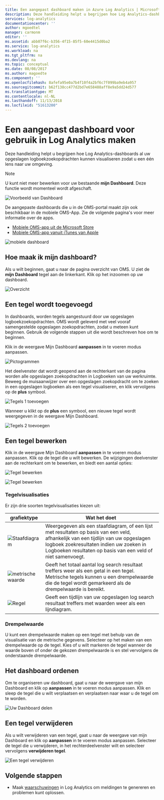 ```yaml
---
title: Een aangepast dashboard maken in Azure Log Analytics | Microsoft Docs
description: Deze handleiding helpt u begrijpen hoe Log Analytics-dashboards al uw opgeslagen logboekzoekopdrachten kunnen visualiseren zodat u een één lens naar uw omgeving.
services: log-analytics
documentationcenter: ''
author: mgoedtel
manager: carmonm
editor: ''
ms.assetid: abb07f6c-b356-4f15-85f5-60e4415d0ba2
ms.service: log-analytics
ms.workload: na
ms.tgt_pltfrm: na
ms.devlang: na
ms.topic: conceptual
ms.date: 08/08/2017
ms.author: magoedte
ms.component: ''
ms.openlocfilehash: 8afefa95e0a7b4f10f4a2bf6c7f099ba9eb4a957
ms.sourcegitcommit: b62f138cc477d2bd7e658488aff8e9a5dd24d577
ms.translationtype: MT
ms.contentlocale: nl-NL
ms.lasthandoff: 11/13/2018
ms.locfileid: "51613200"
---
```

# <a name="create-a-custom-dashboard-for-use-in-log-analytics"></a>Een aangepast dashboard voor gebruik in Log Analytics maken

Deze handleiding helpt u begrijpen hoe Log Analytics-dashboards al uw opgeslagen logboekzoekopdrachten kunnen visualiseren zodat u een één lens naar uw omgeving.

>[!NOTE]
> U kunt niet meer bewerken voor uw bestaande **mijn Dashboard**. Deze functie wordt momenteel wordt afgeschaft.

![Voorbeeld van Dashboard](./media/log-analytics-dashboards/oms-dashboards-example-dash.png)

De aangepaste dashboards die u in de OMS-portal maakt zijn ook beschikbaar in de mobiele OMS-App. Zie de volgende pagina's voor meer informatie over de apps.

* [Mobiele OMS-app uit de Microsoft Store](http://www.windowsphone.com/store/app/operational-insights/4823b935-83ce-466c-82bb-bd0a3f58d865)
* [Mobiele OMS-app vanuit iTunes van Apple](https://itunes.apple.com/app/microsoft-operations-management/id1042424859?mt=8)

![mobiele dashboard](./media/log-analytics-dashboards/oms-search-mobile.png)

## <a name="how-do-i-create-my-dashboard"></a>Hoe maak ik mijn dashboard?
Als u wilt beginnen, gaat u naar de pagina overzicht van OMS. U ziet de **mijn Dashboard** tegel aan de linkerkant. Klik op het inzoomen op uw dashboard.

![Overzicht](./media/log-analytics-dashboards/oms-dashboards-overview.png)

## <a name="adding-a-tile"></a>Een tegel wordt toegevoegd
In dashboards, worden tegels aangestuurd door uw opgeslagen logboekzoekopdrachten. OMS wordt geleverd met veel vooraf samengestelde opgeslagen zoekopdrachten, zodat u meteen kunt beginnen. Gebruik de volgende stappen uit die wordt beschreven hoe om te beginnen.

Klik in de weergave Mijn Dashboard **aanpassen** in te voeren modus aanpassen.

![Pictogrammen](./media/log-analytics-dashboards/oms-dashboards-pictorial01.png)

 Het deelvenster dat wordt geopend aan de rechterkant van de pagina worden alle opgeslagen zoekopdrachten in Logboeken van uw werkruimte. Beweeg de muisaanwijzer over een opgeslagen zoekopdracht om te zoeken in een opgeslagen logboeken als een tegel visualiseren, en klik vervolgens op de **plus** symbool.

![Tegels 1 toevoegen](./media/log-analytics-dashboards/oms-dashboards-pictorial02.png)

Wanneer u klikt op de **plus** een symbool, een nieuwe tegel wordt weergegeven in de weergave Mijn Dashboard.

![Tegels 2 toevoegen](./media/log-analytics-dashboards/oms-dashboards-pictorial03.png)

## <a name="edit-a-tile"></a>Een tegel bewerken
Klik in de weergave Mijn Dashboard **aanpassen** in te voeren modus aanpassen. Klik op de tegel die u wilt bewerken. De wijzigingen deelvenster aan de rechterkant om te bewerken, en biedt een aantal opties:

![Tegel bewerken](./media/log-analytics-dashboards/oms-dashboards-pictorial04.png)

![Tegel bewerken](./media/log-analytics-dashboards/oms-dashboards-pictorial05.png)

### <a name="tile-visualizations"></a>Tegelvisualisaties
Er zijn drie soorten tegelvisualisaties kiezen uit:

| grafiektype | Wat het doet |
| --- | --- |
| ![Staafdiagram](./media/log-analytics-dashboards/oms-dashboards-bar-chart.png) |Weergegeven als een staafdiagram, of een lijst met resultaten op basis van een veld, afhankelijk van een tijdlijn van uw opgeslagen logboek zoekresultaten indien uw zoeken in Logboeken resultaten op basis van een veld of niet samenvoegt. |
| ![metrische waarde](./media/log-analytics-dashboards/oms-dashboards-metric.png) |Geeft het totaal aantal log search resultaat treffers weer als een getal in een tegel. Metrische tegels kunnen u een drempelwaarde die de tegel wordt gemarkeerd als de drempelwaarde is bereikt. |
| ![Regel](./media/log-analytics-dashboards/oms-dashboards-line.png) |Geeft een tijdlijn van uw opgeslagen log search resultaat treffers met waarden weer als een lijndiagram. |

### <a name="threshold"></a>Drempelwaarde
U kunt een drempelwaarde maken op een tegel met behulp van de visualisatie van de metrische gegevens. Selecteer op het maken van een drempelwaarde op de tegel. Kies of u wilt markeren de tegel wanneer de waarde boven of onder de gekozen drempelwaarde is en stel vervolgens de onderstaande drempelwaarde.

## <a name="organizing-the-dashboard"></a>Het dashboard ordenen
Om te organiseren uw dashboard, gaat u naar de weergave van mijn Dashboard en klik op **aanpassen** in te voeren modus aanpassen. Klik en sleep de tegel die u wilt verplaatsen en verplaatsen naar waar u de tegel om te worden.

![Uw Dashboard delen](./media/log-analytics-dashboards/oms-dashboards-organize.png)

## <a name="remove-a-tile"></a>Een tegel verwijderen
Als u wilt verwijderen van een tegel, gaat u naar de weergave van mijn Dashboard en klik op **aanpassen** in te voeren modus aanpassen. Selecteer de tegel die u verwijderen, in het rechterdeelvenster wilt en selecteer vervolgens **verwijderen tegel**.

![Een tegel verwijderen](./media/log-analytics-dashboards/oms-dashboards-remove-tile.png)

## <a name="next-steps"></a>Volgende stappen
* Maak [waarschuwingen](../monitoring-and-diagnostics/monitoring-overview-alerts.md) in Log Analytics om meldingen te genereren en problemen kunt oplossen.
